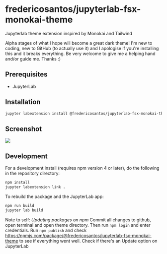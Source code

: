 # fredericosantos/jupyterlab-fsx-monokai-theme

Jupyterlab theme extension inspired by Monokai and Tailwind

Alpha stages of what I hope will become a great dark theme! I'm new to coding, new to GitHub (to actually use it) and I apologise if you're installing this and it breaks everything. Be very welcome to give me a helping hand and/or guide me. Thanks :)

## Prerequisites

* JupyterLab

## Installation

```bash
jupyter labextension install @fredericosantos/jupyterlab-fsx-monokai-theme
```

## Screenshot

[![](http://img.youtube.com/vi/n3GrOvEzXyI/0.jpg)](http://www.youtube.com/watch?v=n3GrOvEzXyI "Video")


## Development

For a development install (requires npm version 4 or later), do the following in the repository directory:

```bash
npm install
jupyter labextension link .
```

To rebuild the package and the JupyterLab app:

```bash
npm run build
jupyter lab build
```

Note to self: 
*Updating packages on npm*
Commit all changes to github, open terminal and open theme directory. Then run `npm login` and enter credentials. Run `npm publish` and check https://npmjs.com/package/@fredericosantos/jupyterlab-fsx-monokai-theme to see if everything went well. Check if there's an Update option on JupyterLab
